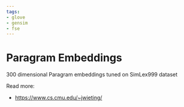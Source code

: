 ```yaml
---
tags:
- glove
- gensim
- fse
---
```

# Paragram Embeddings 

300 dimensional Paragram embeddings tuned on SimLex999 dataset

Read more:
* https://www.cs.cmu.edu/~jwieting/
